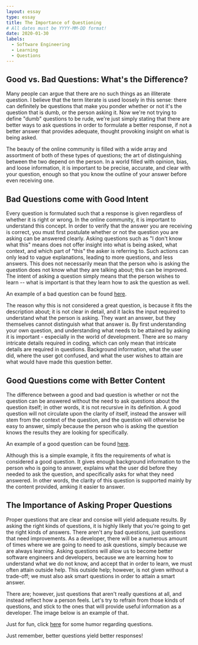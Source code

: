 ```yaml
---
layout: essay
type: essay
title: The Importance of Questioning
# All dates must be YYYY-MM-DD format!
date: 2020-01-30
labels:
  - Software Engineering
  - Learning
  - Questions
---
```


## Good vs. Bad Questions: What's the Difference?

Many people can argue that there are no such things as an illiterate question. I believe that the term literate is used loosely in this sense: there can definitely be questions that make you ponder whether or not it's the question that is dumb, or the person asking it. Now we're not trying to define "dumb" questions to be rude, we're just simply stating that there are better ways to ask questions in order to formulate a better response, if not a better answer that provides adequate, thought provoking insight on what is being asked.  

The beauty of the online community is filled with a wide array and assortment of both of these types of questions; the art of distinguishing between the two depend on the person. In a world filled with opinion, bias, and loose information, it is important to be precise, accurate, and clear with your question, enough so that you know the outline of your answer before even receiving one. 

## Bad Questions come with Good Intent

Every question is formulated such that a response is given regardless of whether it is right or wrong. In the online community, it is important to understand this concept. In order to verify that the answer you are receiving is correct, you must first postulate whether or not the question you are asking can be answered clearly. Asking questions such as "I don't know what this" means does not offer insight into what is being asked, what context, and which part of "this" the asker is referring to. Such actions can only lead to vague explanations, leading to more questions, and less answers. This does not necessarily mean that the person who is asking the question does not know what they are talking about; this can be improved. The intent of asking a question simply means that the person wishes to learn -- what is important is that they learn how to ask the question as well. 

An example of a bad question can be found [here](https://stackoverflow.com/questions/21559543/i-dont-know-what-to-do-next).

The reason why this is not considered a great question, is because it fits the description about; it is not clear in detail, and it lacks the input required to understand what the person is asking. They want an answer, but they themselves cannot distinguish what that answer is. By first understanding your own question, and understanding what needs to be attained by asking it is important - especially in the world of development. There are so many intricate details required in coding, which can only mean that intricate details are required in questions. Background information, what the user did, where the user got confused, and what the user wishes to attain are what would have made this question better. 

## Good Questions come with Better Content

The difference between a good and bad question is whether or not the question can be answered without the need to ask questions about the question itself; in other words, it is not recursive in its definition. A good question will not circulate upon the clarity of itself, instead the answer will stem from the context of the question, and the question will otherwise be easy to answer, simply because the person who is asking the question knows the results they are looking for specifically.

An example of a good question can be found [here](https://stackoverflow.com/questions/16589853/ng-app-vs-data-ng-app-what-is-the-difference).

Although this is a simple example, it fits the requirements of what is considered a good question. It gives enough background information to the person who is going to answer, explains what the user did before they needed to ask the question, and specifically asks for what they need answered. In other words, the clarity of this question is supported mainly by the content provided, amking it easier to answer. 

## The Importance of Asking Proper Questions

Proper questions that are clear and consise will yield adequate results. By asking the right kinds of questions, it is highly likely that you're going to get the right kinds of answers. There aren't any bad questions, just questions that need improvements. As a developer, there will be a numerous amount of times where we are going to need to ask questions, simply because we are always learning. Asking questions will allow us to become better software engineers and developers, because we are learning how to understand what we do not know, and accept that in order to learn, we must often attain outside help. This outside help; however, is not given without a trade-off; we must also ask smart questions in order to attain a smart answer. 


There are; however, just questions that aren't really questions at all, and instead reflect how a person feels. Let's try to refrain from those kinds of questions, and stick to the ones that will provide useful information as a developer. The image below is an example of that.

Just for fun, click [here](https://stackoverflow.com/questions/59996614/what-to-do-apple-rejected-my-app-for-reasons-that-are-untrue) for some humor regarding questions. 

Just remember, better questions yield better responses! 
